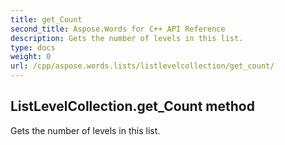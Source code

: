 ```yaml
---
title: get_Count
second_title: Aspose.Words for C++ API Reference
description: Gets the number of levels in this list. 
type: docs
weight: 0
url: /cpp/aspose.words.lists/listlevelcollection/get_count/
---
```

## ListLevelCollection.get_Count method


Gets the number of levels in this list.

